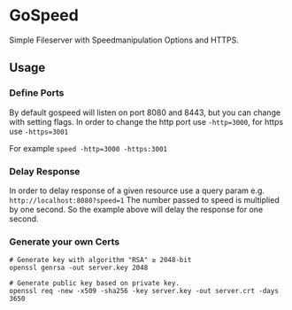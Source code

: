 # GoSpeed

Simple Fileserver with Speedmanipulation Options and HTTPS.

## Usage

### Define Ports

By default gospeed will listen on port 8080 and 8443, but you can change with setting flags. In order to change the http port use `-http=3000`, for https use `-https=3001`

For example `speed -http=3000 -https:3001`

### Delay Response

In order to delay response of a given resource use a query param e.g. `http://localhost:8080?speed=1`
The number passed to speed is multiplied by one second. So the example above will delay the response for one second.

### Generate your own Certs

```
# Generate key with algorithm "RSA" ≥ 2048-bit
openssl genrsa -out server.key 2048

# Generate public key based on private key.
openssl req -new -x509 -sha256 -key server.key -out server.crt -days 3650
```
